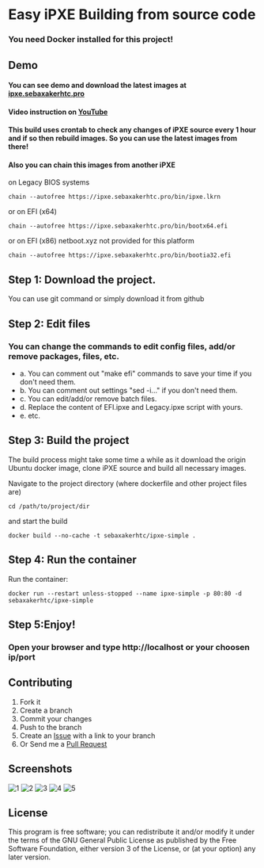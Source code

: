 Easy iPXE Building from source code
===================================
### You need Docker installed for this project!

## Demo
#### You can see demo and download the latest images at [ipxe.sebaxakerhtc.pro](https://ipxe.sebaxakerhtc.pro/)
#### Video instruction on [YouTube](https://youtu.be/kvNX7X7d2tw)
#### This build uses crontab to check any changes of iPXE source every 1 hour and if so then rebuild images. So you can use the latest images from there!
#### Also you can chain this images from another iPXE 
on Legacy BIOS systems
```
chain --autofree https://ipxe.sebaxakerhtc.pro/bin/ipxe.lkrn
```
or on EFI (x64)
```
chain --autofree https://ipxe.sebaxakerhtc.pro/bin/bootx64.efi
```
or on EFI (x86) netboot.xyz not provided for this platform
```
chain --autofree https://ipxe.sebaxakerhtc.pro/bin/bootia32.efi
```
## Step 1: Download the project.

You can use git command or simply download it from github

## Step 2: Edit files

### You can change the commands to edit config files, add/or remove packages, files, etc.
- a. You can comment out "make efi" commands to save your time if you don't need them.
- b. You can comment out settings "sed -i..." if you don't need them.
- c. You can edit/add/or remove batch files.
- d. Replace the content of EFI.ipxe and Legacy.ipxe script with yours.
- e. etc.

## Step 3: Build the project
The build process might take some time a while as it download the origin Ubuntu docker image,
clone iPXE source and build all necessary images.

Navigate to the project directory (where dockerfile and other project files are)
```
cd /path/to/project/dir
```

and start the build
```
docker build --no-cache -t sebaxakerhtc/ipxe-simple .
```

## Step 4: Run the container
Run the container:
```
docker run --restart unless-stopped --name ipxe-simple -p 80:80 -d sebaxakerhtc/ipxe-simple
```

## Step 5:Enjoy!
### Open your browser and type http://localhost or your choosen ip/port

## Contributing
1. Fork it
2. Create a branch
3. Commit your changes
4. Push to the branch
5. Create an [Issue][1] with a link to your branch
6. Or Send me a [Pull Request][2]

[1]: https://github.com/sebaxakerhtc/ipxe-simple/issues
[2]: https://github.com/sebaxakerhtc/ipxe-simple/pull/new/master

## Screenshots
![1](https://user-images.githubusercontent.com/32651506/115973212-f373ed80-a55b-11eb-9604-34569ce96bf7.jpg)
![2](https://user-images.githubusercontent.com/32651506/115973214-f53db100-a55b-11eb-8255-665269fc0b59.jpg)
![3](https://user-images.githubusercontent.com/32651506/115973144-82343a80-a55b-11eb-88e6-e603918b0d3a.png)
![4](https://user-images.githubusercontent.com/32651506/116702373-ac5d8080-a9d1-11eb-86cb-ee7d681f27a1.png)
![5](https://user-images.githubusercontent.com/32651506/115465172-d925d100-a236-11eb-8269-a1c582a4dae4.png)

## License
This program is free software; you can redistribute it and/or modify it under the terms of the GNU General Public License as published by the Free Software Foundation, either version 3 of the License, or (at your option) any later version.
